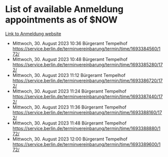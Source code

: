 # List of available Anmeldung appointments as of $NOW
[Link to Anmeldung website](https://service.berlin.de/terminvereinbarung/termin/tag.php?termin=1&anliegen[]=120686&dienstleisterlist=122210,122217,327316,122219,327312,122227,327314,122231,327346,122243,327348,122254,122252,329742,122260,329745,122262,329748,122271,327278,122273,327274,122277,327276,330436,122280,327294,122282,327290,122284,327292,122291,327270,122285,327266,122286,327264,122296,327268,150230,329760,122297,327286,122294,327284,122312,329763,122314,329775,122304,327330,122311,327334,122309,327332,317869,122281,327352,122279,329772,122283,122276,327324,122274,327326,122267,329766,122246,327318,122251,327320,122257,327322,122208,327298,122226,327300&herkunft=http%3A%2F%2Fservice.berlin.de%2Fdienstleistung%2F120686%2F)
- Mittwoch, 30. August 2023 10:36 Bürgeramt Tempelhof https://service.berlin.de/terminvereinbarung/termin/time/1693384560/172/
- Mittwoch, 30. August 2023 10:48 Bürgeramt Tempelhof https://service.berlin.de/terminvereinbarung/termin/time/1693385280/172/
- Mittwoch, 30. August 2023 11:12 Bürgeramt Tempelhof https://service.berlin.de/terminvereinbarung/termin/time/1693386720/172/
- Mittwoch, 30. August 2023 11:24 Bürgeramt Tempelhof https://service.berlin.de/terminvereinbarung/termin/time/1693387440/172/
- Mittwoch, 30. August 2023 11:36 Bürgeramt Tempelhof https://service.berlin.de/terminvereinbarung/termin/time/1693388160/172/
- Mittwoch, 30. August 2023 11:48 Bürgeramt Tempelhof https://service.berlin.de/terminvereinbarung/termin/time/1693388880/172/
- Mittwoch, 30. August 2023 12:00 Bürgeramt Tempelhof https://service.berlin.de/terminvereinbarung/termin/time/1693389600/172/
